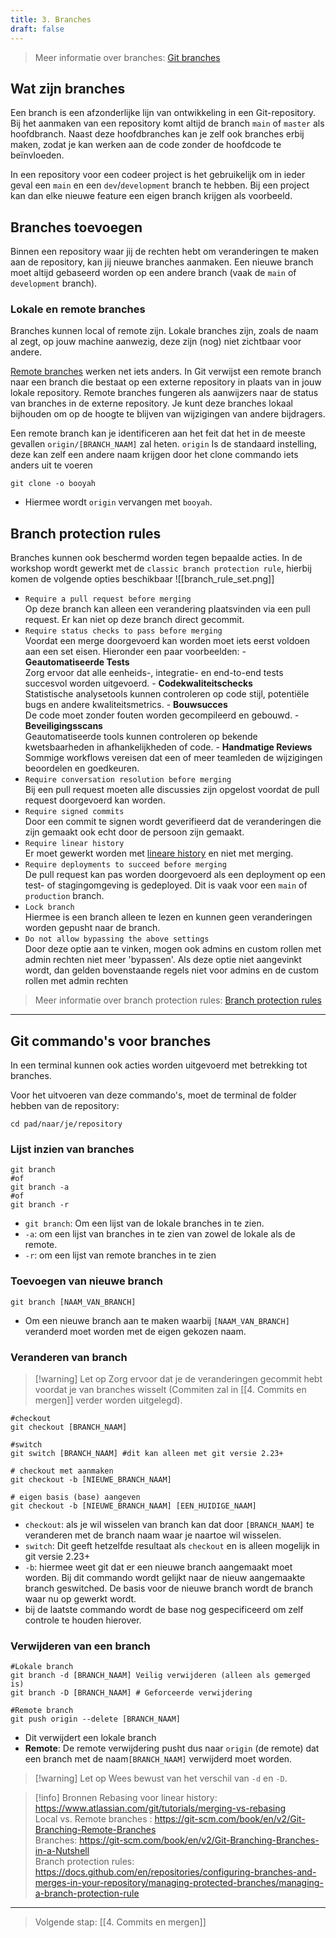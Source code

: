 ```yaml
---
title: 3. Branches
draft: false
---
```


> Meer informatie over branches: [Git branches](https://git-scm.com/book/en/v2/Git-Branching-Branches-in-a-Nutshell)
## Wat zijn branches
Een branch is een afzonderlijke lijn van ontwikkeling in een Git-repository. Bij het aanmaken van een repository komt altijd de branch `main` of `master` als hoofdbranch. Naast deze hoofdbranches kan je zelf ook branches erbij maken, zodat je kan werken aan de code zonder de hoofdcode te beïnvloeden.

In een repository voor een codeer project is het gebruikelijk om in ieder geval een `main` en een `dev`/`development` branch te hebben. Bij een project kan dan elke nieuwe feature een eigen branch krijgen als voorbeeld.

## Branches toevoegen
Binnen een repository waar jij de rechten hebt om veranderingen te maken aan de repository, kan jij nieuwe branches aanmaken. Een nieuwe branch moet altijd gebaseerd worden op een andere branch (vaak de `main` of `development` branch).

### Lokale en remote branches
Branches kunnen local of remote zijn. 
Lokale branches zijn, zoals de naam al zegt, op jouw machine aanwezig, deze zijn (nog) niet zichtbaar voor andere.

[Remote branches](https://git-scm.com/book/en/v2/Git-Branching-Remote-Branches) werken net iets anders. In Git verwijst een remote branch naar een branch die bestaat op een externe repository in plaats van in jouw lokale repository. Remote branches fungeren als aanwijzers naar de status van branches in de externe repository. Je kunt deze branches lokaal bijhouden om op de hoogte te blijven van wijzigingen van andere bijdragers.

Een remote branch kan je identificeren aan het feit dat het in de meeste gevallen `origin/[BRANCH_NAAM]` zal heten. `origin` Is de standaard instelling, deze kan zelf een andere naam krijgen door het clone commando iets anders uit te voeren
```
git clone -o booyah
```
- Hiermee wordt `origin` vervangen met `booyah`.


## Branch protection rules
Branches kunnen ook beschermd worden tegen bepaalde acties. In de workshop wordt gewerkt met de `classic branch protection rule`, hierbij komen de volgende opties beschikbaar
![[branch_rule_set.png]]

- `Require a pull request before merging`\
	Op deze branch kan alleen een verandering plaatsvinden via een pull request. Er kan niet op deze branch direct gecommit.
- `Require status checks to pass before merging`\
		Voordat een merge doorgevoerd kan worden moet iets eerst voldoen aan een set eisen. Hieronder een paar voorbeelden:
		- **Geautomatiseerde Tests**\
				Zorg ervoor dat alle eenheids-, integratie- en end-to-end tests succesvol worden uitgevoerd.
		- **Codekwaliteitschecks**\
				Statistische analysetools kunnen controleren op code stijl, potentiële bugs en andere kwaliteitsmetrics.
		- **Bouwsucces**\
				De code moet zonder fouten worden gecompileerd en gebouwd.
		- **Beveiligingsscans**\
				Geautomatiseerde tools kunnen controleren op bekende kwetsbaarheden in afhankelijkheden of code.
		- **Handmatige Reviews**\
				Sommige workflows vereisen dat een of meer teamleden de wijzigingen beoordelen en goedkeuren.
- `Require conversation resolution before merging`\
		Bij een pull request moeten alle discussies zijn opgelost voordat de pull request doorgevoerd kan worden.
- `Require signed commits`\
		Door een commit te signen wordt geverifieerd dat de veranderingen die zijn gemaakt ook echt door de persoon zijn gemaakt.
- `Require linear history`\
		Er moet gewerkt worden met [lineare history](https://www.atlassian.com/git/tutorials/merging-vs-rebasing) en niet met merging.
- `Require deployments to succeed before merging`\
		De pull request kan pas worden doorgevoerd als een deployment op een test- of stagingomgeving is gedeployed. Dit is vaak voor een `main` of `production` branch.
- `Lock branch`\
		Hiermee is een branch alleen te lezen en kunnen geen veranderingen worden gepusht naar de branch.
- `Do not allow bypassing the above settings`\
		Door deze optie aan te vinken, mogen ook admins en custom rollen met admin rechten niet meer 'bypassen'. Als deze optie niet aangevinkt wordt, dan gelden bovenstaande regels niet voor admins en de custom rollen met admin rechten

> Meer informatie over branch protection rules: [Branch protection rules](https://docs.github.com/en/repositories/configuring-branches-and-merges-in-your-repository/managing-protected-branches/managing-a-branch-protection-rule)
---
## Git commando's voor branches

In een terminal kunnen ook acties worden uitgevoerd met betrekking tot branches.

Voor het uitvoeren van deze commando's, moet de terminal de folder hebben van de repository:
```
cd pad/naar/je/repository
```

### Lijst inzien van branches
```
git branch
#of
git branch -a
#of
git branch -r 
```
- `git branch`: Om een lijst van de lokale branches in te zien.
- `-a`: om een lijst van branches in te zien van zowel de lokale als de remote.
- `-r`: om een lijst van remote branches in te zien

### Toevoegen van nieuwe branch
```
git branch [NAAM_VAN_BRANCH]
```
- Om een nieuwe branch aan te maken waarbij `[NAAM_VAN_BRANCH]` veranderd moet worden met de eigen gekozen naam.
### Veranderen van branch
> [!warning] Let op
> Zorg ervoor dat je de veranderingen gecommit hebt voordat je van branches wisselt (Commiten zal in [[4. Commits en mergen]] verder worden uitgelegd).

```
#checkout
git checkout [BRANCH_NAAM]

#switch
git switch [BRANCH_NAAM] #dit kan alleen met git versie 2.23+

# checkout met aanmaken
git checkout -b [NIEUWE_BRANCH_NAAM] 

# eigen basis (base) aangeven
git checkout -b [NIEUWE_BRANCH_NAAM] [EEN_HUIDIGE_NAAM]
```
- `checkout`: als je wil wisselen van branch kan dat door `[BRANCH_NAAM]` te veranderen met de branch naam waar je naartoe wil wisselen. 
- `switch`: Dit geeft hetzelfde resultaat als `checkout` en is alleen mogelijk in git versie 2.23+
-  `-b`: hiermee weet git dat er een nieuwe branch aangemaakt moet worden. Bij dit commando wordt gelijkt naar de nieuw aangemaakte branch geswitched. De basis voor de nieuwe branch wordt de branch waar nu op gewerkt wordt.
- bij de laatste commando wordt de base nog gespecificeerd om zelf controle te houden hierover.

### Verwijderen van een branch
```
#Lokale branch
git branch -d [BRANCH_NAAM] Veilig verwijderen (alleen als gemerged is)
git branch -D [BRANCH_NAAM] # Geforceerde verwijdering

#Remote branch
git push origin --delete [BRANCH_NAAM]
```
- Dit verwijdert een lokale branch
- **Remote**: De remote verwijdering pusht dus naar `origin` (de remote) dat een branch met de naam`[BRANCH_NAAM]` verwijderd moet worden.
> [!warning] Let op
> Wees bewust van het verschil van `-d` en `-D`.



> [!info] Bronnen
> Rebasing voor linear history: https://www.atlassian.com/git/tutorials/merging-vs-rebasing \
> Local vs. Remote branches : https://git-scm.com/book/en/v2/Git-Branching-Remote-Branches \
> Branches: https://git-scm.com/book/en/v2/Git-Branching-Branches-in-a-Nutshell \
> Branch protection rules: https://docs.github.com/en/repositories/configuring-branches-and-merges-in-your-repository/managing-protected-branches/managing-a-branch-protection-rule 

---
> Volgende stap: [[4. Commits en mergen]]


